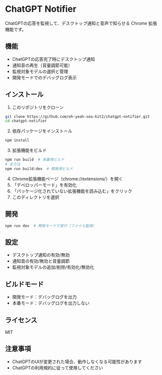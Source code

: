 # ChatGPT Notifier

ChatGPTの応答を監視して、デスクトップ通知と音声で知らせる Chrome 拡張機能です。

## 機能

- ChatGPTの応答完了時にデスクトップ通知
- 通知音の再生（音量調節可能）
- 監視対象モデルの選択と管理
- 開発モードでのデバッグログ表示

## インストール

1. このリポジトリをクローン

```bash
git clone https://github.com/oh-yeah-sea-kit2/chatgpt-notifier.git
cd chatgpt-notifier
```

2. 依存パッケージをインストール

```bash
npm install
```

3. 拡張機能をビルド

```bash
npm run build  # 本番用ビルド
# または
npm run build:dev  # 開発用ビルド
```

4. Chrome拡張機能ページ（chrome://extensions/）を開く
5. 「デベロッパーモード」を有効化
6. 「パッケージ化されていない拡張機能を読み込む」をクリック
7. このディレクトリを選択

## 開発

```bash
npm run dev  # 開発モードで実行（ファイル監視）
```

## 設定

- デスクトップ通知の有効/無効
- 通知音の有効/無効と音量調節
- 監視対象モデルの追加/削除/有効化/無効化

## ビルドモード

- 開発モード：デバッグログを出力
- 本番モード：デバッグログを出力しない

## ライセンス

MIT

## 注意事項

- ChatGPTのUIが変更された場合、動作しなくなる可能性があります
- ChatGPTの利用規約に従って使用してください
